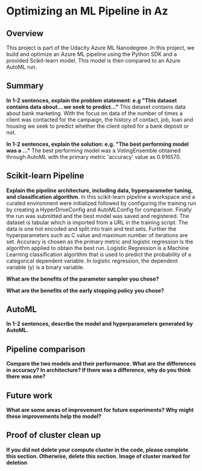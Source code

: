 # Optimizing an ML Pipeline in Az

## Overview
This project is part of the Udacity Azure ML Nanodegree.
In this project, we build and optimize an Azure ML pipeline using the Python SDK and a provided Scikit-learn model.
This model is then compared to an Azure AutoML run.

## Summary
**In 1-2 sentences, explain the problem statement: e.g "This dataset contains data about... we seek to predict..."**
This dataset contains data about bank marketing. With the focus on data of the number of times a client was contacted for the campaign, the history of contact, job, loan and housing we seek to predict whether the client opted for a bank deposit or not.

**In 1-2 sentences, explain the solution: e.g. "The best performing model was a ..."**
The best performing model was a VotingEnsemble obtained through AutoML with the primary metric 'accuracy' value as 0.916570. 

## Scikit-learn Pipeline
**Explain the pipeline architecture, including data, hyperparameter tuning, and classification algorithm.**
In this scikit-learn pipeline a workspace and a curated environment were initialized followed by configuring the training run by creating a HyperDriveConfig and AutoMLConfig for comparison. Finally the run was submitted and the best model was saved and registered. The dataset is tabular which is imported from a URL in the training script. The data is one hot encoded and split into train and test sets. Further the hyperparameters such as C value and maximum number of iterations are set. Accuracy is chosen as the primary metric and logistic regression is the algorithm applied to obtain the best run. Logistic Regression is a Machine Learning classification algorithm that is used to predict the
probability of a categorical dependent variable. In logistic regression, the dependent variable (y) is a binary variable.

**What are the benefits of the parameter sampler you chose?**


**What are the benefits of the early stopping policy you chose?**

## AutoML
**In 1-2 sentences, describe the model and hyperparameters generated by AutoML.**

## Pipeline comparison
**Compare the two models and their performance. What are the differences in accuracy? In architecture? If there was a difference, why do you think there was one?**

## Future work
**What are some areas of improvement for future experiments? Why might these improvements help the model?**

## Proof of cluster clean up
**If you did not delete your compute cluster in the code, please complete this section. Otherwise, delete this section.**
**Image of cluster marked for deletion**

